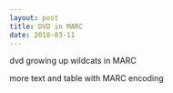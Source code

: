 ```yaml
---
layout: post
title: DVD in MARC
date: 2018-03-11
---
```


<div class="show"> dvd growing up wildcats in MARC </div>

more text and table with MARC encoding
